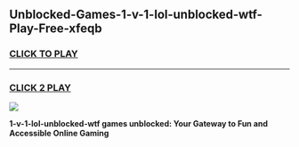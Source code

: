 
## Unblocked-Games-1-v-1-lol-unblocked-wtf-Play-Free-xfeqb
<h3>
<a href="https://premium76.site?title=1-v-1-lol-unblocked-wtf&ref=12A">CLICK TO PLAY</a></h3>
<hr>

<h3>
<a href="https://premium76.site?title=1-v-1-lol-unblocked-wtf&ref=12A">CLICK 2 PLAY</a>
  
</h3>

<a href="https://premium76.site?title=1-v-1-lol-unblocked-wtf&ref=12A"><img src="https://clearcache.store/games.png"></a>


**1-v-1-lol-unblocked-wtf games unblocked: Your Gateway to Fun and Accessible Online Gaming**
